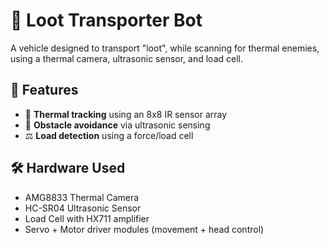 # 🚛 Loot Transporter Bot

A vehicle designed to transport "loot", while scanning for thermal enemies, using a thermal camera, ultrasonic sensor, and load cell.

## 🧠 Features

- 🎯 **Thermal tracking** using an 8x8 IR sensor array  
- 📏 **Obstacle avoidance** via ultrasonic sensing  
- ⚖️ **Load detection** using a force/load cell   

## 🛠️ Hardware Used

- AMG8833 Thermal Camera  
- HC-SR04 Ultrasonic Sensor  
- Load Cell with HX711 amplifier    
- Servo + Motor driver modules (movement + head control)